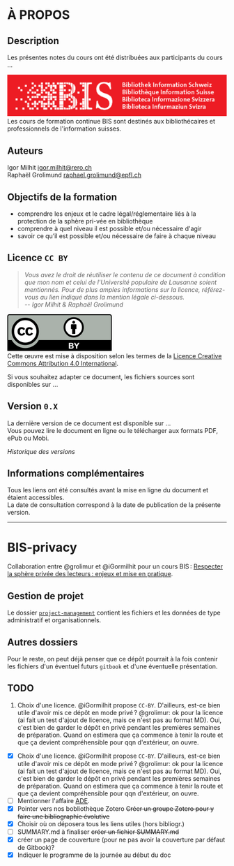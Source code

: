 # À PROPOS

## Description
Les présentes notes du cours ont été distribuées aux participants du cours ...

![logo BIS](img/BIS_logo.png)   
Les cours de formation continue BIS sont destinés aux bibliothécaires et professionnels de l'information suisses.


## Auteurs
Igor Milhit [igor.milhit@rero.ch](mailto:igor.milhit@rero.ch)   
Raphaël Grolimund [raphael.grolimund@epfl.ch](mailto:raphael.grolimund@epfl.ch)   


## Objectifs de la formation
* comprendre les enjeux et le cadre légal/réglementaire liés à la protection de la sphère pri-vée en bibliothèque
* comprendre à quel niveau il est possible et/ou nécessaire d'agir
* savoir ce qu’il est possible et/ou nécessaire de faire à chaque niveau

## Licence `CC BY`
> *Vous avez le droit de réutiliser le contenu de ce document à condition que mon nom et celui de l'Université populaire de Lausanne soient mentionnés. Pour de plus amples informations sur la licence, référez-vous au lien indiqué dans la mention légale ci-dessous.*   
> -- *Igor Milhit & Raphaël Grolimund*   

![logo CC-BY](img/by.svg)   
Cette œuvre est mise à disposition selon les termes de la [Licence Creative Commons Attribution 4.0 International](http://creativecommons.org/licenses/by/4.0/deed.fr).

Si vous souhaitez adapter ce document, les fichiers sources sont disponibles sur ...


## Version `0.X`
La dernière version de ce document est disponible sur ...   
Vous pouvez lire le document en ligne ou le télécharger aux formats PDF, ePub ou Mobi.   

*Historique des versions*   


## Informations complémentaires
Tous les liens ont été consultés avant la mise en ligne du document et étaient accessibles.   
La date de consultation correspond à la date de publication de la présente version.   


---

# BIS-privacy

Collaboration entre @grolimur et @iGormilhit pour un cours BIS : [Respecter la sphère privée des lecteurs : enjeux et mise en pratique](http://www.bis.ch/fr/formation-continue/agenda/kursdetail/respecter-la-sphere-privee-des-lecteurs-enjeux-et-mise-en-pratique.html "Descriptif du cours sur le site de BIS").

## Gestion de projet

Le dossier [`project-management`](project-management/) contient les fichiers et les données de type administratif et organisationnels.

## Autres dossiers

Pour le reste, on peut déjà penser que ce dépôt pourrait à la fois contenir les fichiers d'un éventuel futurs `gitbook` et d'une éventuelle présentation.

## TODO

1. Choix d'une licence. @iGormilhit propose `CC-BY`. D'ailleurs, est-ce bien utile d'avoir mis ce dépôt en mode privé ? @grolimur: ok pour la licence (ai fait un test d'ajout de licence, mais ce n'est pas au format MD). Oui, c'est bien de garder le dépôt en privé pendant les premières semaines de préparation. Quand on estimera que ça commence à tenir la route et que ça devient compréhensible pour qqn d'extérieur, on ouvre.

- [x] Choix d'une licence. @iGormilhit propose `CC-BY`. D'ailleurs, est-ce bien utile d'avoir mis ce dépôt en mode privé ? @grolimur: ok pour la licence (ai fait un test d'ajout de licence, mais ce n'est pas au format MD). Oui, c'est bien de garder le dépôt en privé pendant les premières semaines de préparation. Quand on estimera que ça commence à tenir la route et que ça devient compréhensible pour qqn d'extérieur, on ouvre.
- [ ] Mentionner l'affaire [ADE](https://id-libre.org/shaarli/?aUbIGw).
- [x] Pointer vers nos bobliothèque Zotero ~~Créer un groupe Zotero pour y faire une bibliographie évolutive~~
- [x] Choisir où on déposera tous les liens utiles (hors bibliogr.)
- [ ] SUMMARY.md à finaliser ~~créer un fichier SUMMARY.md~~
- [x] créer un page de couverture (pour ne pas avoir la couverture par défaut de Gitbook)?
- [x] Indiquer le programme de la journée au début du doc
